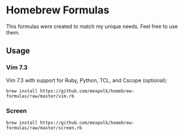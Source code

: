 # Homebrew Formulas

This formulas were created to match my unique needs. Feel free to use them.

## Usage

### Vim 7.3

Vim 7.3 with support for Ruby, Python, TCL, and Cscope (optional):

    brew install https://github.com/mexpolk/homebrew-formulas/raw/master/vim.rb

### Screen

    brew install https://github.com/mexpolk/homebrew-formulas/raw/master/screen.rb
